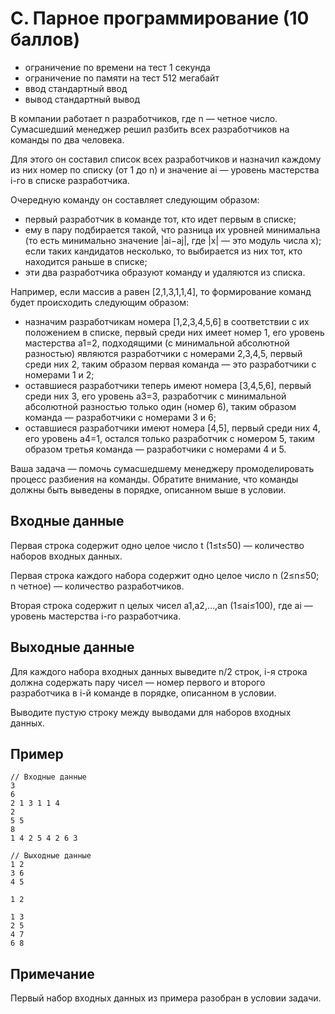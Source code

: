 # C. Парное программирование (10 баллов)
- ограничение по времени на тест 1 секунда
- ограничение по памяти на тест 512 мегабайт
- ввод стандартный ввод
- вывод стандартный вывод

В компании работает n разработчиков, где n  — четное число. Сумасшедший менеджер решил разбить всех разработчиков на команды по два человека.

Для этого он составил список всех разработчиков и назначил каждому из них номер по списку (от 1 до n) и значение ai — уровень мастерства i-го в списке разработчика.

Очередную команду он составляет следующим образом:

- первый разработчик в команде тот, кто идет первым в списке;
- ему в пару подбирается такой, что разница их уровней минимальна (то есть минимально значение |ai−aj|, где |x| — это модуль числа x); если таких кандидатов несколько, то выбирается из них тот, кто находится раньше в списке;
- эти два разработчика образуют команду и удаляются из списка. 

Например, если массив a равен [2,1,3,1,1,4], то формирование команд будет происходить следующим образом:
- назначим разработчикам номера [1,2,3,4,5,6] в соответствии с их положением в списке, первый среди них имеет номер 1, его уровень мастерства a1=2, подходящими (с минимальной абсолютной разностью) являются разработчики с номерами 2,3,4,5, первый среди них 2, таким образом первая команда — это разработчики с номерами 1 и 2;
- оставшиеся разработчики теперь имеют номера [3,4,5,6], первый среди них 3, его уровень a3=3, разработчик с минимальной абсолютной разностью только один (номер 6), таким образом команда — разработчики с номерами 3 и 6;
- оставшиеся разработчики имеют номера [4,5], первый среди них 4, его уровень a4=1, остался только разработчик с номером 5, таким образом третья команда — разработчики с номерами 4 и 5. 

Ваша задача — помочь сумасшедшему менеджеру промоделировать процесс разбиения на команды. Обратите внимание, что команды должны быть выведены в порядке, описанном выше в условии.
## Входные данные

Первая строка содержит одно целое число t (1≤t≤50) — количество наборов входных данных.

Первая строка каждого набора содержит одно целое число n (2≤n≤50; n четное) — количество разработчиков.

Вторая строка содержит n целых чисел a1,a2,…,an (1≤ai≤100), где ai — уровень мастерства i-го разработчика.
## Выходные данные

Для каждого набора входных данных выведите n/2 строк, i-я строка должна содержать пару чисел — номер первого и второго разработчика в i-й команде в порядке, описанном в условии.

Выводите пустую строку между выводами для наборов входных данных.
## Пример
````
// Входные данные
3
6
2 1 3 1 1 4
2
5 5
8
1 4 2 5 4 2 6 3

// Выходные данные
1 2
3 6
4 5

1 2

1 3
2 5
4 7
6 8
````
## Примечание

Первый набор входных данных из примера разобран в условии задачи.